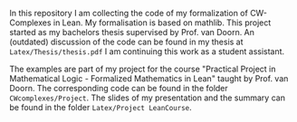 In this repository I am collecting the code of my formalization of CW-Complexes in Lean.
My formalisation is based on mathlib.
This project started as my bachelors thesis supervised by Prof. van Doorn.
An (outdated) discussion of the code can be found in my thesis at `Latex/Thesis/thesis.pdf`
I am continuing this work as a student assistant.

The examples are part of my project for the course "Practical Project in Mathematical Logic - Formalized Mathematics in Lean" taught by Prof. van Doorn.
The corresponding code can be found in the folder `CWcomplexes/Project`.
The slides of my presentation and the summary can be found in the folder `Latex/Project LeanCourse`.
